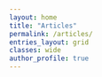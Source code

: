 ```yaml
---
layout: home
title: "Articles"
permalink: /articles/
entries_layout: grid
classes: wide
author_profile: true
---
```


